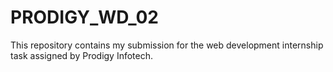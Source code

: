 # PRODIGY_WD_02
This repository contains my submission for the web development internship task assigned by Prodigy Infotech.
